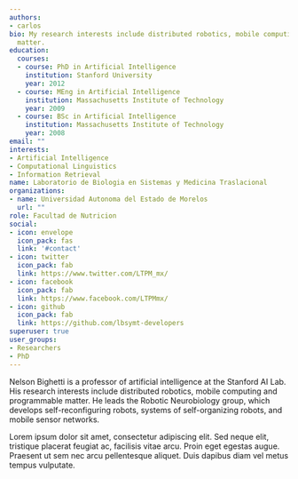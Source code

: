 ```yaml
---
authors:
- carlos
bio: My research interests include distributed robotics, mobile computing and programmable
  matter.
education:
  courses:
  - course: PhD in Artificial Intelligence
    institution: Stanford University
    year: 2012
  - course: MEng in Artificial Intelligence
    institution: Massachusetts Institute of Technology
    year: 2009
  - course: BSc in Artificial Intelligence
    institution: Massachusetts Institute of Technology
    year: 2008
email: ""
interests:
- Artificial Intelligence
- Computational Linguistics
- Information Retrieval
name: Laboratorio de Biologia en Sistemas y Medicina Traslacional
organizations:
- name: Universidad Autonoma del Estado de Morelos
  url: ""
role: Facultad de Nutricion
social:
- icon: envelope
  icon_pack: fas
  link: '#contact'
- icon: twitter
  icon_pack: fab
  link: https://www.twitter.com/LTPM_mx/
- icon: facebook
  icon_pack: fab
  link: https://www.facebook.com/LTPMmx/
- icon: github
  icon_pack: fab
  link: https://github.com/lbsymt-developers
superuser: true
user_groups:
- Researchers
- PhD
---
```


Nelson Bighetti is a professor of artificial intelligence at the Stanford AI Lab. His research interests include distributed robotics, mobile computing and programmable matter. He leads the Robotic Neurobiology group, which develops self-reconfiguring robots, systems of self-organizing robots, and mobile sensor networks.

Lorem ipsum dolor sit amet, consectetur adipiscing elit. Sed neque elit, tristique placerat feugiat ac, facilisis vitae arcu. Proin eget egestas augue. Praesent ut sem nec arcu pellentesque aliquet. Duis dapibus diam vel metus tempus vulputate.
